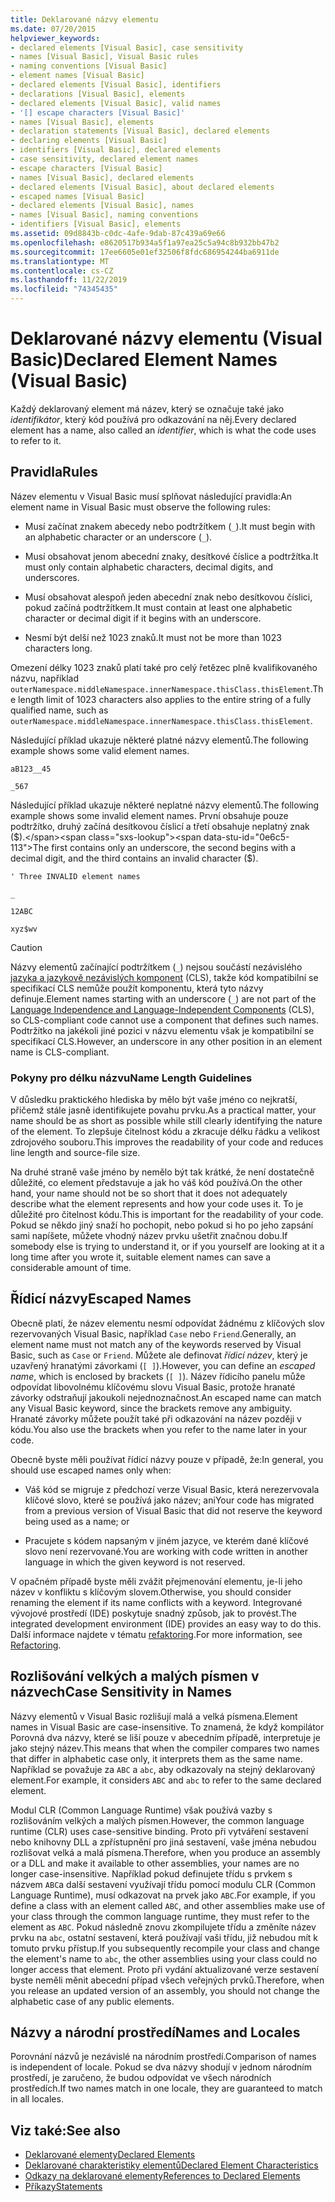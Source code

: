 ```yaml
---
title: Deklarované názvy elementu
ms.date: 07/20/2015
helpviewer_keywords:
- declared elements [Visual Basic], case sensitivity
- names [Visual Basic], Visual Basic rules
- naming conventions [Visual Basic]
- element names [Visual Basic]
- declared elements [Visual Basic], identifiers
- declarations [Visual Basic], elements
- declared elements [Visual Basic], valid names
- '[] escape characters [Visual Basic]'
- names [Visual Basic], elements
- declaration statements [Visual Basic], declared elements
- declaring elements [Visual Basic]
- identifiers [Visual Basic], declared elements
- case sensitivity, declared element names
- escape characters [Visual Basic]
- names [Visual Basic], declared elements
- declared elements [Visual Basic], about declared elements
- escaped names [Visual Basic]
- declared elements [Visual Basic], names
- names [Visual Basic], naming conventions
- identifiers [Visual Basic], elements
ms.assetid: 09d8843b-c0dc-4afe-9dab-87c439a69e66
ms.openlocfilehash: e8620517b934a5f1a97ea25c5a94c8b932bb47b2
ms.sourcegitcommit: 17ee6605e01ef32506f8fdc686954244ba6911de
ms.translationtype: MT
ms.contentlocale: cs-CZ
ms.lasthandoff: 11/22/2019
ms.locfileid: "74345435"
---
```

# <a name="declared-element-names-visual-basic"></a><span data-ttu-id="0e6c5-102">Deklarované názvy elementu (Visual Basic)</span><span class="sxs-lookup"><span data-stu-id="0e6c5-102">Declared Element Names (Visual Basic)</span></span>
<span data-ttu-id="0e6c5-103">Každý deklarovaný element má název, který se označuje také jako *identifikátor*, který kód používá pro odkazování na něj.</span><span class="sxs-lookup"><span data-stu-id="0e6c5-103">Every declared element has a name, also called an *identifier*, which is what the code uses to refer to it.</span></span>  
  
## <a name="rules"></a><span data-ttu-id="0e6c5-104">Pravidla</span><span class="sxs-lookup"><span data-stu-id="0e6c5-104">Rules</span></span>  
 <span data-ttu-id="0e6c5-105">Název elementu v Visual Basic musí splňovat následující pravidla:</span><span class="sxs-lookup"><span data-stu-id="0e6c5-105">An element name in Visual Basic must observe the following rules:</span></span>  
  
- <span data-ttu-id="0e6c5-106">Musí začínat znakem abecedy nebo podtržítkem (`_`).</span><span class="sxs-lookup"><span data-stu-id="0e6c5-106">It must begin with an alphabetic character or an underscore (`_`).</span></span>  
  
- <span data-ttu-id="0e6c5-107">Musí obsahovat jenom abecední znaky, desítkové číslice a podtržítka.</span><span class="sxs-lookup"><span data-stu-id="0e6c5-107">It must only contain alphabetic characters, decimal digits, and underscores.</span></span>  
  
- <span data-ttu-id="0e6c5-108">Musí obsahovat alespoň jeden abecední znak nebo desítkovou číslici, pokud začíná podtržítkem.</span><span class="sxs-lookup"><span data-stu-id="0e6c5-108">It must contain at least one alphabetic character or decimal digit if it begins with an underscore.</span></span>  
  
- <span data-ttu-id="0e6c5-109">Nesmí být delší než 1023 znaků.</span><span class="sxs-lookup"><span data-stu-id="0e6c5-109">It must not be more than 1023 characters long.</span></span>  
  
 <span data-ttu-id="0e6c5-110">Omezení délky 1023 znaků platí také pro celý řetězec plně kvalifikovaného názvu, například `outerNamespace.middleNamespace.innerNamespace.thisClass.thisElement`.</span><span class="sxs-lookup"><span data-stu-id="0e6c5-110">The length limit of 1023 characters also applies to the entire string of a fully qualified name, such as `outerNamespace.middleNamespace.innerNamespace.thisClass.thisElement`.</span></span>  
  
 <span data-ttu-id="0e6c5-111">Následující příklad ukazuje některé platné názvy elementů.</span><span class="sxs-lookup"><span data-stu-id="0e6c5-111">The following example shows some valid element names.</span></span>  
  
 `aB123__45`  
  
 `_567`  
  
 <span data-ttu-id="0e6c5-112">Následující příklad ukazuje některé neplatné názvy elementů.</span><span class="sxs-lookup"><span data-stu-id="0e6c5-112">The following example shows some invalid element names.</span></span> <span data-ttu-id="0e6c5-113">První obsahuje pouze podtržítko, druhý začíná desítkovou číslicí a třetí obsahuje neplatný znak ($).</span><span class="sxs-lookup"><span data-stu-id="0e6c5-113">The first contains only an underscore, the second begins with a decimal digit, and the third contains an invalid character ($).</span></span>  
  
 `' Three INVALID element names`  
  
 `_`  
  
 `12ABC`  
  
 `xyz$wv`  
  
> [!CAUTION]
> <span data-ttu-id="0e6c5-114">Názvy elementů začínající podtržítkem (`_`) nejsou součástí nezávislého [jazyka a jazykově nezávislých komponent](../../../../standard/language-independence-and-language-independent-components.md) (CLS), takže kód kompatibilní se specifikací CLS nemůže použít komponentu, která tyto názvy definuje.</span><span class="sxs-lookup"><span data-stu-id="0e6c5-114">Element names starting with an underscore (`_`) are not part of the [Language Independence and Language-Independent Components](../../../../standard/language-independence-and-language-independent-components.md) (CLS), so CLS-compliant code cannot use a component that defines such names.</span></span> <span data-ttu-id="0e6c5-115">Podtržítko na jakékoli jiné pozici v názvu elementu však je kompatibilní se specifikací CLS.</span><span class="sxs-lookup"><span data-stu-id="0e6c5-115">However, an underscore in any other position in an element name is CLS-compliant.</span></span>  
  
### <a name="name-length-guidelines"></a><span data-ttu-id="0e6c5-116">Pokyny pro délku názvu</span><span class="sxs-lookup"><span data-stu-id="0e6c5-116">Name Length Guidelines</span></span>  
 <span data-ttu-id="0e6c5-117">V důsledku praktického hlediska by mělo být vaše jméno co nejkratší, přičemž stále jasně identifikujete povahu prvku.</span><span class="sxs-lookup"><span data-stu-id="0e6c5-117">As a practical matter, your name should be as short as possible while still clearly identifying the nature of the element.</span></span> <span data-ttu-id="0e6c5-118">To zlepšuje čitelnost kódu a zkracuje délku řádku a velikost zdrojového souboru.</span><span class="sxs-lookup"><span data-stu-id="0e6c5-118">This improves the readability of your code and reduces line length and source-file size.</span></span>  
  
 <span data-ttu-id="0e6c5-119">Na druhé straně vaše jméno by nemělo být tak krátké, že není dostatečně důležité, co element představuje a jak ho váš kód používá.</span><span class="sxs-lookup"><span data-stu-id="0e6c5-119">On the other hand, your name should not be so short that it does not adequately describe what the element represents and how your code uses it.</span></span> <span data-ttu-id="0e6c5-120">To je důležité pro čitelnost kódu.</span><span class="sxs-lookup"><span data-stu-id="0e6c5-120">This is important for the readability of your code.</span></span> <span data-ttu-id="0e6c5-121">Pokud se někdo jiný snaží ho pochopit, nebo pokud si ho po jeho zapsání sami napíšete, můžete vhodný název prvku ušetřit značnou dobu.</span><span class="sxs-lookup"><span data-stu-id="0e6c5-121">If somebody else is trying to understand it, or if you yourself are looking at it a long time after you wrote it, suitable element names can save a considerable amount of time.</span></span>  
  
## <a name="escaped-names"></a><span data-ttu-id="0e6c5-122">Řídicí názvy</span><span class="sxs-lookup"><span data-stu-id="0e6c5-122">Escaped Names</span></span>  
 <span data-ttu-id="0e6c5-123">Obecně platí, že název elementu nesmí odpovídat žádnému z klíčových slov rezervovaných Visual Basic, například `Case` nebo `Friend`.</span><span class="sxs-lookup"><span data-stu-id="0e6c5-123">Generally, an element name must not match any of the keywords reserved by Visual Basic, such as `Case` or `Friend`.</span></span> <span data-ttu-id="0e6c5-124">Můžete ale definovat *řídicí název*, který je uzavřený hranatými závorkami (`[ ]`).</span><span class="sxs-lookup"><span data-stu-id="0e6c5-124">However, you can define an *escaped name*, which is enclosed by brackets (`[ ]`).</span></span> <span data-ttu-id="0e6c5-125">Název řídicího panelu může odpovídat libovolnému klíčovému slovu Visual Basic, protože hranaté závorky odstraňují jakoukoli nejednoznačnost.</span><span class="sxs-lookup"><span data-stu-id="0e6c5-125">An escaped name can match any Visual Basic keyword, since the brackets remove any ambiguity.</span></span> <span data-ttu-id="0e6c5-126">Hranaté závorky můžete použít také při odkazování na název později v kódu.</span><span class="sxs-lookup"><span data-stu-id="0e6c5-126">You also use the brackets when you refer to the name later in your code.</span></span>  
  
 <span data-ttu-id="0e6c5-127">Obecně byste měli používat řídicí názvy pouze v případě, že:</span><span class="sxs-lookup"><span data-stu-id="0e6c5-127">In general, you should use escaped names only when:</span></span>  
  
- <span data-ttu-id="0e6c5-128">Váš kód se migruje z předchozí verze Visual Basic, která nerezervovala klíčové slovo, které se používá jako název; ani</span><span class="sxs-lookup"><span data-stu-id="0e6c5-128">Your code has migrated from a previous version of Visual Basic that did not reserve the keyword being used as a name; or</span></span>  
  
- <span data-ttu-id="0e6c5-129">Pracujete s kódem napsaným v jiném jazyce, ve kterém dané klíčové slovo není rezervované.</span><span class="sxs-lookup"><span data-stu-id="0e6c5-129">You are working with code written in another language in which the given keyword is not reserved.</span></span>  
  
 <span data-ttu-id="0e6c5-130">V opačném případě byste měli zvážit přejmenování elementu, je-li jeho název v konfliktu s klíčovým slovem.</span><span class="sxs-lookup"><span data-stu-id="0e6c5-130">Otherwise, you should consider renaming the element if its name conflicts with a keyword.</span></span> <span data-ttu-id="0e6c5-131">Integrované vývojové prostředí (IDE) poskytuje snadný způsob, jak to provést.</span><span class="sxs-lookup"><span data-stu-id="0e6c5-131">The integrated development environment (IDE) provides an easy way to do this.</span></span> <span data-ttu-id="0e6c5-132">Další informace najdete v tématu [refaktoring](/visualstudio/ide/refactoring-in-visual-studio).</span><span class="sxs-lookup"><span data-stu-id="0e6c5-132">For more information, see [Refactoring](/visualstudio/ide/refactoring-in-visual-studio).</span></span>  
  
## <a name="case-sensitivity-in-names"></a><span data-ttu-id="0e6c5-133">Rozlišování velkých a malých písmen v názvech</span><span class="sxs-lookup"><span data-stu-id="0e6c5-133">Case Sensitivity in Names</span></span>  
 <span data-ttu-id="0e6c5-134">Názvy elementů v Visual Basic rozlišují malá a velká písmena.</span><span class="sxs-lookup"><span data-stu-id="0e6c5-134">Element names in Visual Basic are case-insensitive.</span></span> <span data-ttu-id="0e6c5-135">To znamená, že když kompilátor Porovná dva názvy, které se liší pouze v abecedním případě, interpretuje je jako stejný název.</span><span class="sxs-lookup"><span data-stu-id="0e6c5-135">This means that when the compiler compares two names that differ in alphabetic case only, it interprets them as the same name.</span></span> <span data-ttu-id="0e6c5-136">Například se považuje za `ABC` a `abc`, aby odkazovaly na stejný deklarovaný element.</span><span class="sxs-lookup"><span data-stu-id="0e6c5-136">For example, it considers `ABC` and `abc` to refer to the same declared element.</span></span>  
  
 <span data-ttu-id="0e6c5-137">Modul CLR (Common Language Runtime) však používá vazby s rozlišováním velkých a malých písmen.</span><span class="sxs-lookup"><span data-stu-id="0e6c5-137">However, the common language runtime (CLR) uses case-sensitive binding.</span></span> <span data-ttu-id="0e6c5-138">Proto při vytváření sestavení nebo knihovny DLL a zpřístupnění pro jiná sestavení, vaše jména nebudou rozlišovat velká a malá písmena.</span><span class="sxs-lookup"><span data-stu-id="0e6c5-138">Therefore, when you produce an assembly or a DLL and make it available to other assemblies, your names are no longer case-insensitive.</span></span> <span data-ttu-id="0e6c5-139">Například pokud definujete třídu s prvkem s názvem `ABC`a další sestavení využívají třídu pomocí modulu CLR (Common Language Runtime), musí odkazovat na prvek jako `ABC`.</span><span class="sxs-lookup"><span data-stu-id="0e6c5-139">For example, if you define a class with an element called `ABC`, and other assemblies make use of your class through the common language runtime, they must refer to the element as `ABC`.</span></span> <span data-ttu-id="0e6c5-140">Pokud následně znovu zkompilujete třídu a změníte název prvku na `abc`, ostatní sestavení, která používají vaši třídu, již nebudou mít k tomuto prvku přístup.</span><span class="sxs-lookup"><span data-stu-id="0e6c5-140">If you subsequently recompile your class and change the element's name to `abc`, the other assemblies using your class could no longer access that element.</span></span> <span data-ttu-id="0e6c5-141">Proto při vydání aktualizované verze sestavení byste neměli měnit abecední případ všech veřejných prvků.</span><span class="sxs-lookup"><span data-stu-id="0e6c5-141">Therefore, when you release an updated version of an assembly, you should not change the alphabetic case of any public elements.</span></span>  
  
## <a name="names-and-locales"></a><span data-ttu-id="0e6c5-142">Názvy a národní prostředí</span><span class="sxs-lookup"><span data-stu-id="0e6c5-142">Names and Locales</span></span>  
 <span data-ttu-id="0e6c5-143">Porovnání názvů je nezávislé na národním prostředí.</span><span class="sxs-lookup"><span data-stu-id="0e6c5-143">Comparison of names is independent of locale.</span></span> <span data-ttu-id="0e6c5-144">Pokud se dva názvy shodují v jednom národním prostředí, je zaručeno, že budou odpovídat ve všech národních prostředích.</span><span class="sxs-lookup"><span data-stu-id="0e6c5-144">If two names match in one locale, they are guaranteed to match in all locales.</span></span>  
  
## <a name="see-also"></a><span data-ttu-id="0e6c5-145">Viz také:</span><span class="sxs-lookup"><span data-stu-id="0e6c5-145">See also</span></span>

- [<span data-ttu-id="0e6c5-146">Deklarované elementy</span><span class="sxs-lookup"><span data-stu-id="0e6c5-146">Declared Elements</span></span>](../../../../visual-basic/programming-guide/language-features/declared-elements/index.md)
- [<span data-ttu-id="0e6c5-147">Deklarované charakteristiky elementů</span><span class="sxs-lookup"><span data-stu-id="0e6c5-147">Declared Element Characteristics</span></span>](../../../../visual-basic/programming-guide/language-features/declared-elements/declared-element-characteristics.md)
- [<span data-ttu-id="0e6c5-148">Odkazy na deklarované elementy</span><span class="sxs-lookup"><span data-stu-id="0e6c5-148">References to Declared Elements</span></span>](../../../../visual-basic/programming-guide/language-features/declared-elements/references-to-declared-elements.md)
- [<span data-ttu-id="0e6c5-149">Příkazy</span><span class="sxs-lookup"><span data-stu-id="0e6c5-149">Statements</span></span>](../../../../visual-basic/language-reference/statements/index.md)
